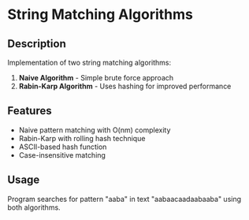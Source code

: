 # String Matching Algorithms

## Description
Implementation of two string matching algorithms:
1. **Naive Algorithm** - Simple brute force approach
2. **Rabin-Karp Algorithm** - Uses hashing for improved performance

## Features
- Naive pattern matching with O(nm) complexity
- Rabin-Karp with rolling hash technique
- ASCII-based hash function
- Case-insensitive matching

## Usage
Program searches for pattern "aaba" in text "aabaacaadaabaaba" using both algorithms.
